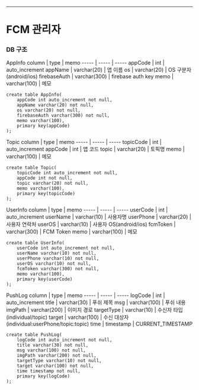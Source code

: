 ---
# FCM 관리자

### DB 구조

AppInfo
column | type | memo
----- | ----- | -----
appCode | int | auto_increment
appName | varchar(20) | 앱 이름
os | varchar(20) | OS 구분자(android/ios)
firebaseAuth | varchar(300) | firebase auth key
memo | varchar(100) | 메모
```mysql
create table AppInfo(
    appCode int auto_increment not null,
    appName varchar(20) not null,
    os varchar(20) not null,
    firebaseAuth varchar(300) not null,
    memo varchar(100),
    primary key(appCode) 
);
```

Topic
column | type | memo
----- | ----- | -----
topicCode | int | auto_increment
appCode | int | 앱 코드
topic | varchar(20) | 토픽명
memo | varchar(100) | 메모
```mysql
create table Topic(
    topicCode int auto_increment not null,
    appCode int not null,
    topic varchar(20) not null,
    memo varchar(100),
    primary key(topicCode) 
);
```

UserInfo
column | type | memo
----- | ----- | -----
userCode | int | auto_increment
userName | varchar(10) | 사용자명
userPhone | varchar(20) | 사용자 연락처
userOS | varchar(10) | 사용자 OS(android/ios)
fcmToken | varchar(300) | FCM Token
memo | varchar(100) | 메모
```mysql
create table UserInfo(
    userCode int auto_increment not null,
    userName varchar(10) not null,
    userPhone varchar(10) not null,
    userOS varchar(10) not null,
    fcmToken varchar(300) not null,
    memo varchar(100),
    primary key(userCode) 
);
```

PushLog
column | type | memo
----- | ----- | -----
logCode | int | auto_increment
title | varchar(30) | 푸쉬 제목
msg | varchar(100) | 푸쉬 내용
imgPath | varchar(200) | 이미지 경로
targetType | varchar(10) | 수신자 타입(individual/topic)
target | varchar(100) | 수신 대상자(individual:userPhone/topic:topic)
time | timestamp | CURRENT_TIMESTAMP
```mysql
create table PushLog(
    logCode int auto_increment not null,
    title varchar(30) not null,
    msg varchar(100) not null,
    imgPath varchar(200) not null,
    targetType varchar(10) not null,
    target varchar(100) not null,
    time timestamp not null,
    primary key(logCode) 
);
```